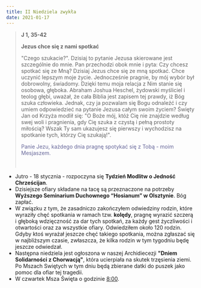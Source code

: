 ```yaml
---
title: II Niedziela zwykła
date: 2021-01-17
---
```


> **J 1, 35-42**
>
> **Jezus chce się z nami spotkać**
>
> "Czego szukacie?". Dzisiaj to pytanie Jezusa skierowane jest szczególnie do mnie. Pan przechodzi obok mnie i pyta: Czy chcesz spotkać się ze Mną? Dzisiaj Jezus chce się ze mną spotkać. Chce uczynić lepszym moje życie. Jednocześnie pragnie, by mój wybór był dobrowolny, świadomy. Dzięki temu moja relacja z Nim stanie się osobowa, głęboka. Abraham Joshua Heschel, żydowski myśliciel i teolog głębi, uważał, że cała Biblia jest zapisem tej prawdy, iż Bóg szuka człowieka. Jednak, czy ja pozwalam się Bogu odnaleźć i czy umiem odpowiedzieć na pytanie Jezusa całym swoim życiem? Święty Jan od Krzyża modlił się: "O Boże mój, któż Cię nie znajdzie według swej woli i pragnienia, gdy Cię szuka z czystą i pełną prostoty miłością? Wszak Ty sam ukazujesz się pierwszy i wychodzisz na spotkanie tych, którzy Cię szukają!".
>
> <span style="color: #666699;">Panie Jezu, każdego dnia pragnę spotykać się z Tobą - moim Mesjaszem. </span>
>
> &nbsp;

- Jutro - 18 stycznia - rozpoczyna się **Tydzień Modlitw o Jedność Chrześcijan**.
- Dzisiejsze ofiary składane na tacę są przeznaczone na potrzeby **Wyższego Seminarium Duchownego “Hosianum” w Olsztynie**. Bóg zapłać.
- W związku z tym, że zasadniczo zakończyłem odwiedziny rodzin, które wyraziły chęć spotkania w ramach tzw. **kolędy**, pragnę wyrazić szczerą i głęboką wdzięczność za dar tych spotkań, za każdy gest życzliwości i otwartości oraz za wszystkie ofiary. Odwiedziłem około 120 rodzin. Gdyby ktoś wyrażał jeszcze chęć takiego spotkania, można zgłaszać się w najbliższym czasie, zwłaszcza, że kilka rodzin w tym tygodniu będę jeszcze odwiedzał.
- Następna niedziela jest ogłoszona w naszej Archidiecezji **"Dniem Solidarności z Chorwacją"**, która ucierpiała na skutek trzęsienia ziemi. Po Mszach Swiętych w tym dniu będą zbierane datki do puszek jako pomoc dla ofiar tej tragedii.
- W czwartek Msza Święta o godzinie <u>8:00</u>.



